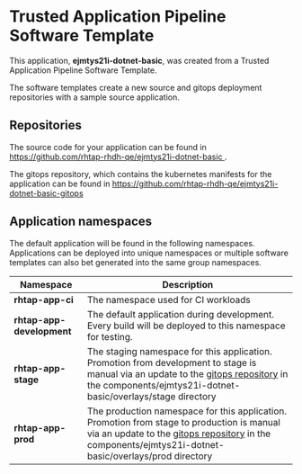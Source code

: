 # Trusted Application Pipeline Software Template

This application, **ejmtys21i-dotnet-basic**, was created from a Trusted Application Pipeline Software Template.

The software templates create a new source and gitops deployment repositories with a sample source application. 

## Repositories

The source code for your application can be found in [https://github.com/rhtap-rhdh-qe/ejmtys21i-dotnet-basic ](https://github.com/rhtap-rhdh-qe/ejmtys21i-dotnet-basic ).
 
The gitops repository, which contains the kubernetes manifests for the application can be found in 
[https://github.com/rhtap-rhdh-qe/ejmtys21i-dotnet-basic-gitops ](https://github.com/rhtap-rhdh-qe/ejmtys21i-dotnet-basic-gitops ) 

## Application namespaces 

The default application will be found in the following namespaces. Applications can be deployed into unique namespaces or multiple software templates can also bet generated into the same group namespaces.  

|  Namespace   |  Description   |  
| -------- | -------- |
| **rhtap-app-ci** | The namespace used for CI workloads |
| **rhtap-app-development** | The default application during development. Every build will be deployed to this namespace for testing. |
| **rhtap-app-stage** | The staging namespace for this application. Promotion from development to stage is manual via an update to the [gitops repository](https://github.com/rhtap-rhdh-qe/ejmtys21i-dotnet-basic-gitops ) in the components/ejmtys21i-dotnet-basic/overlays/stage directory |
| **rhtap-app-prod** | The production namespace for this application. Promotion from stage to production is manual via an update to the [gitops repository](https://github.com/rhtap-rhdh-qe/ejmtys21i-dotnet-basic-gitops ) in the components/ejmtys21i-dotnet-basic/overlays/prod directory |